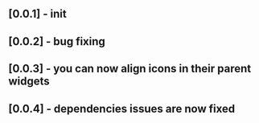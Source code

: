 ## [0.0.1] - init

## [0.0.2] - bug fixing
## [0.0.3] - you can now align icons in their parent widgets
## [0.0.4] - dependencies issues are now fixed
